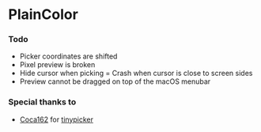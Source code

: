# PlainColor

### Todo

- Picker coordinates are shifted
- Pixel preview is broken
- Hide cursor when picking
= Crash when cursor is close to screen sides
- Preview cannot be dragged on top of the macOS menubar

### Special thanks to

- <a href="https://github.com/Coca162">Coca162</a> for <a href="https://github.com/Coca162/tinypicker">tinypicker</a>
